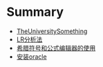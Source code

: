# Summary

* [TheUniversitySomething](README.md)
* [LR分析法](lrfen-xi-fa.md)
* [希腊符号和公式编辑器的使用](xi-la-fu-hao-he-gong-shi-bian-ji-qi-de-shi-yong.md)
* [安装oracle](an-zhuang-oracle.md)

